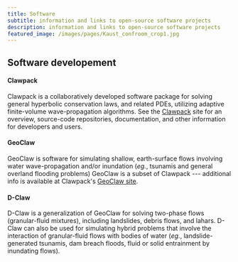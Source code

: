 ```yaml
---
title: Software
subtitle: information and links to open-source software projects
description: information and links to open-source software projects
featured_image: /images/pages/Kaust_confroom_crop1.jpg
---
```


## Software developement

#### Clawpack

Clawpack is a collaboratively developed software package for solving general hyperbolic conservation laws, and related PDEs, utilizing adaptive finite-volume wave-propagation algorithms. See the [Clawpack](http://www.clawpack.org) site for an overview, source-code repositories, documentation, and other information for developers and users.

#### GeoClaw

GeoClaw is software for simulating shallow, earth-surface flows involving water wave-propagation and/or inundation (*eg.*, tsunamis and general overland flooding problems) GeoClaw is a subset of Clawpack --- additional info is available at Clawpack's [GeoClaw site](http://www.geoclaw.org). 

#### D-Claw

D-Claw is a generalization of GeoClaw for solving two-phase flows (granular-fluid mixtures), including landslides, debris flows, and lahars. D-Claw can also be used for simulating hybrid problems that involve the interaction of granular-fluid flows with bodies of water (*eg.*, landslide-generated tsunamis, dam breach floods, fluid or solid entrainment by inundating flows).




